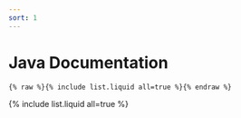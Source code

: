 ```yaml
---
sort: 1
---
```


# Java Documentation

```
{% raw %}{% include list.liquid all=true %}{% endraw %}
```

{% include list.liquid all=true %}
